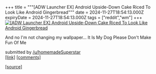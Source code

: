 +++
title = """[ADW Launcher EX] Android Upside-Down Cake Riced To Look Like Android Gingerbread"""
date = 2024-11-27T18:54:13.000Z
expiryDate = 2024-11-27T18:54:13.000Z
tags = ["reddit","wm"]
+++
[![[ADW Launcher EX] Android Upside-Down Cake Riced To Look Like Android Gingerbread ](https://preview.redd.it/gr005xarqh3e1.png?width=640&crop=smart&auto=webp&s=019a450565fa2b835f55e9b2b2b7b4cf0625ea41 "[ADW Launcher EX] Android Upside-Down Cake Riced To Look Like Android Gingerbread ")](https://www.reddit.com/r/unixporn/comments/1h1btkf/adw_launcher_ex_android_upsidedown_cake_riced_to/)

And no I'm not changing my wallpaper... It Is My Dog Please Don't Make Fun Of Me

submitted by [/u/homemadeSuperstar](https://www.reddit.com/user/homemadeSuperstar)  
[\[link\]](https://i.redd.it/gr005xarqh3e1.png) [\[comments\]](https://www.reddit.com/r/unixporn/comments/1h1btkf/adw_launcher_ex_android_upsidedown_cake_riced_to/)

[[source]](https://www.reddit.com/r/unixporn/comments/1h1btkf/adw_launcher_ex_android_upsidedown_cake_riced_to/)
